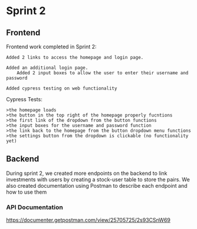 # Sprint 2

## Frontend
Frontend work completed in Sprint 2:

	Added 2 links to access the homepage and login page.
	
	Added an additional login page.
		Added 2 input boxes to allow the user to enter their username and password
	
	Added cypress testing on web functionality

Cypress Tests:

	>the homepage loads
	>the button in the top right of the homepage properly fucntions
	>the first link of the dropdown from the button functions
	>the input boxes for the username and password function
	>the link back to the homepage from the button dropdown menu functions
	>the settings button from the dropdown is clickable (no functionality yet)

## Backend
During sprint 2, we created more endpoints on the backend to link investments with users by creating a stock-user table to store the pairs. We also created documentation using Postman to describe each endpoint and how to use them

### API Documentation

https://documenter.getpostman.com/view/25705725/2s93CSnW69
